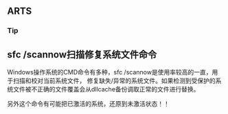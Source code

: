 ## ARTS

### Tip

## sfc /scannow扫描修复系统文件命令

Windows操作系统的CMD命令有多种，sfc /scannow是使用率较高的一直，用于扫描和校对当前系统文件，
修复缺失/异常的系统文件。如果检测到受保护的系统文件被不正确的文件覆盖会从dllcache备份调取正常的文件进行替换。

另外这个命令有可能把已激活的系统，还原到未激活状态！！



